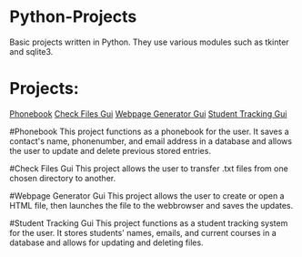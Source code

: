 # Python-Projects
Basic projects written in Python. They use various modules such as tkinter and sqlite3.

# Projects:
<a href="https://github.com/CJScanlan/Python-Projects/tree/main/Tkinter/Phonebook">Phonebook</a>
<a href="https://github.com/CJScanlan/Python-Projects/tree/main/Tkinter/Shutil">Check Files Gui</a>
<a href="https://github.com/CJScanlan/Python-Projects/tree/main/Tkinter/WebBrowserApp">Webpage Generator Gui</a>
<a href="https://github.com/CJScanlan/Python-Projects/tree/main/Tkinter/Student%20Tracking">Student Tracking Gui</a>

#Phonebook
This project functions as a phonebook for the user. It saves a contact's name, phonenumber, and email address in a database and allows the user to update and delete previous stored entries. 

#Check Files Gui
This project allows the user to transfer .txt files from one chosen directory to another.

#Webpage Generator Gui
This project allows the user to create or open a HTML file, then launches the file to the webbrowser and saves the updates.

#Student Tracking Gui
This project functions as a student tracking system for the user. It stores students' names, emails, and current courses in a database and allows for updating and deleting files. 
